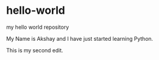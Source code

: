 # hello-world
my hello world repository

My Name is Akshay and I have just started learning Python. 

This is my second edit. 

